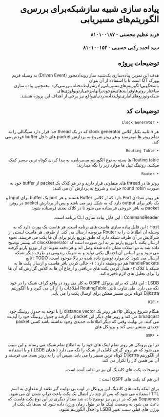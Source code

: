 <div dir="rtl">

# پیاده سازی‌ شبیه‌ ساز‌شبکه‌برا‌ی بررس‌ی الگوریتم‌های مسیریابی‌
### فربد عظیم محسنی - ۸۱۰۱۰۰۱۸۷
### سید احمد رکنی حسینی - ۸۱۰۱۰۰۱۵۴

## توضیحات پروژه
هدف این تمرین پیاده‌سازی‌ یک‌شبیه‌ ساز رویداد‌محور (Driven Event)‌ به وسیله فریم وورک QT است تا‌ با‌ استفاده‌ از‌ آن‌ بتوان
پاسخگویی‌الگوریتم‌های‌مسیریابی‌را‌در‌شرایط‌مختلف‌بررسی‌کرد.
،همچنین‌ پیاده سازی ساختار روترها‌و‌فرآیند‌های‌موجود‌در‌آنها‌،برخی‌از‌توپولوژی‌های‌ شبکه‌و‌توزیع‌های‌آماری‌تولید‌داده‌در‌دنیای‌واقع نیز برخی از اهداف این پروژه هستند.

## توضیحات کد

    • Clock Generator
هر n ثانیه یکبار کلاس clock generator که در یک thread جدا قرار دارد سیگنالی را به تمام روتر ها میفرستد و هر روتر شروع به پردازش packet های داخل buffer خودش می کند.


    • Routing Table
Routing table  ها بسته به نوع الگوریتم مسیریابی، به پیدا کردن کوتاه ترین مسیر کمک میکنند. روتینگ تیبل ها موارد زیر را نگه میدارند:






    • Router
روتر ها در thread های متفاوتی قرار دارند و در هر کلاک یک packet از buffer خود به صورت round robin خوانده و شروع به پردازش آن می کنند:



هر روتر تعدادی Port دارد که از کلاس Buffer هستند و هر port یک buffer برای Input و یک بافر برای output دارد که به شکل زیر می باشد و پس از پردازش packet در روتر، packet به بافر خروجی فرستاده می شود تا در کلاک بعدی فرستاده شود:


CommandReader : این فایل پیاده سازی CLI برنامه است.

Host : این فایل پیاده سازی هاست های برنامه است. هر هاست یک پورت دارد که به وسیله آن اطلاعات را به Router مربوطه ارسال می کند. از طرفی هر هاست لیستی از شرکایش در آن طرف شبکه دارد که طبق توزیع پارتو برای آن ها پکت می فرستد.
نحوه ارسال پکت با توزیع پارتو نیز به این صورت است که clockGenerator که پیشتر توضیح داده شد به دو اسلات نشان داده شده وصل اند و هر دفعه نمونه ای از توزیع پارتو گرفته می شود و بر اساس آن احتمال پکتی تولید و به شریک رندومی در طرف دیگر شبکه ارسال می شود.
کد موارد توضیح داده شده در بالا موجود است.
TODO : تابع handlePackets هم دو وظیفه دارد :
۱- خالی کردن بافر هاست و ارسال پکت ها به شبکه با کلاک
۲- هندل کردن پکت های دریافتی و ارجاع آن ها به کلاس گزارش که آن ها را برای تحلیل های لازم ذخیره کند.






LSDB : این فایل که برای پرتوکل OSPF به کار می رود در واقع گراف شبکه را در خود نگه می دارد.
طی تناوب ثابتی RoutingTable اطلاعات را از آن می گیرد و با الگوریتم Dijkstra کوتاه ترین مسیر ممکن برای ارسال پکت را می یابد.





    • RIP
هنگام شروع پروتکل rip هر روتر یک distance vector را با توجه به جدول روتینگ خود broadcast می کند و روتر های دیگر این packet را گرفته و جدول روتینگ خود را آپدیت می کنند.
در نهایت وقتی که دیگر اطلاعات جدیدی وجود نداشته باشد کسی packet جدیدی منتشر نمی کند و پروتکل های 

    • OSPF

در این پروتکل هر روتر تمام لینک های خود را به اطلاع تمام شبکه می رساند و این سبب می شود که هر روتر گراف کاملی از شبکه را نگه می دارد (‌ همان LSDB ) و با استفاده از الگوریتم Dijkstra کوتاه ترین مسیر را می یابد. سپس آن را به روتر بعدی می فرستد و آن نیز همین کار را تکرار می کند.

توضیحات پکت های کانفیگ آن نیز در ادامه آمده است.

این هم کد پکت های OSPF است :

برای اینکه پکت های کانفیگ این پروتکل در لوپ بی نهایت گیر نکنند از مقداری به اسم TTL استفاده می شود که پس از چند بار انتقال یک پکت باعث دراپ شدن آن می شود.
Sequence هم که در درس نیز توضیح داده شد مقدار دیگری در این نوع پکت هاست که باعث می شود به  وضعیت لینک ها در طول زمان ورژن داده شود که بعدها یک پکت از ورژن های قبلی سبب تغییر LSDB و اخلال الگوریتم نشود.


</div>